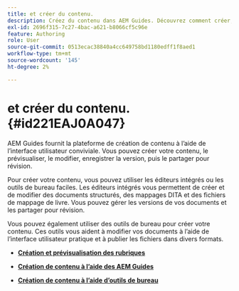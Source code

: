 ```yaml
---
title: et créer du contenu.
description: Créez du contenu dans AEM Guides. Découvrez comment créer, prévisualiser, modifier, enregistrer la version de votre document et partager pour révision.
exl-id: 2696f315-7c27-4bac-a621-b8066cf5c96e
feature: Authoring
role: User
source-git-commit: 0513ecac38840a4cc649758bd1180edff1f8aed1
workflow-type: tm+mt
source-wordcount: '145'
ht-degree: 2%

---
```


# et créer du contenu. {#id221EAJ0A047}

AEM Guides fournit la plateforme de création de contenu à l’aide de l’interface utilisateur conviviale. Vous pouvez créer votre contenu, le prévisualiser, le modifier, enregistrer la version, puis le partager pour révision.

Pour créer votre contenu, vous pouvez utiliser les éditeurs intégrés ou les outils de bureau faciles. Les éditeurs intégrés vous permettent de créer et de modifier des documents structurés, des mappages DITA et des fichiers de mappage de livre. Vous pouvez gérer les versions de vos documents et les partager pour révision.

Vous pouvez également utiliser des outils de bureau pour créer votre contenu. Ces outils vous aident à modifier vos documents à l’aide de l’interface utilisateur pratique et à publier les fichiers dans divers formats.

- **[Création et prévisualisation des rubriques](create-preview-topics.md)**

- **[Création de contenu à l’aide des AEM Guides](authoring-content-xml-doc.md)**

- **[Création de contenu à l’aide d’outils de bureau](author-desktop-tools.md)**
